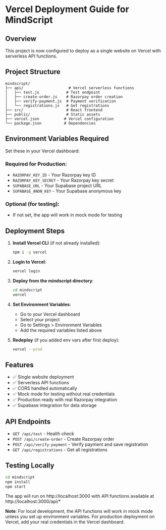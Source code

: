 # Vercel Deployment Guide for MindScript

## Overview
This project is now configured to deploy as a single website on Vercel with serverless API functions.

## Project Structure
```
mindscript/
├── api/                    # Vercel serverless functions
│   ├── test.js            # Test endpoint
│   ├── create-order.js    # Razorpay order creation
│   ├── verify-payment.js  # Payment verification
│   └── registrations.js   # Get registrations
├── src/                   # React frontend
├── public/                # Static assets
├── vercel.json           # Vercel configuration
└── package.json          # Dependencies
```

## Environment Variables Required
Set these in your Vercel dashboard:

### Required for Production:
- `RAZORPAY_KEY_ID` - Your Razorpay key ID
- `RAZORPAY_KEY_SECRET` - Your Razorpay key secret
- `SUPABASE_URL` - Your Supabase project URL
- `SUPABASE_ANON_KEY` - Your Supabase anonymous key

### Optional (for testing):
- If not set, the app will work in mock mode for testing

## Deployment Steps

1. **Install Vercel CLI** (if not already installed):
   ```bash
   npm i -g vercel
   ```

2. **Login to Vercel**:
   ```bash
   vercel login
   ```

3. **Deploy from the mindscript directory**:
   ```bash
   cd mindscript
   vercel
   ```

4. **Set Environment Variables**:
   - Go to your Vercel dashboard
   - Select your project
   - Go to Settings > Environment Variables
   - Add the required variables listed above

5. **Redeploy** (if you added env vars after first deploy):
   ```bash
   vercel --prod
   ```

## Features
- ✅ Single website deployment
- ✅ Serverless API functions
- ✅ CORS handled automatically
- ✅ Mock mode for testing without real credentials
- ✅ Production ready with real Razorpay integration
- ✅ Supabase integration for data storage

## API Endpoints
- `GET /api/test` - Health check
- `POST /api/create-order` - Create Razorpay order
- `POST /api/verify-payment` - Verify payment and save registration
- `GET /api/registrations` - Get all registrations

## Testing Locally
```bash
cd mindscript
npm install
npm start
```

The app will run on http://localhost:3000 with API functions available at http://localhost:3000/api/*


**Note**: For local development, the API functions will work in mock mode unless you set up environment variables. For production deployment on Vercel, add your real credentials in the Vercel dashboard.
